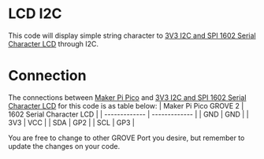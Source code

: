 # LCD I2C
This code will display simple string character to [3V3 I2C and SPI 1602 Serial Character LCD](https://cytron.io/p-3v3-i2c-and-spi-1602-serial-character-lcd) through I2C.

# Connection  

The connections between [Maker Pi Pico](https://cytron.io/p-maker-pi-pico-simplifying-raspberry-pi-pico-for-beginners-and-kits) and [3V3 I2C and SPI 1602 Serial Character LCD](https://cytron.io/p-3v3-i2c-and-spi-1602-serial-character-lcd) for this code is as table below:
| Maker Pi Pico GROVE 2  | 1602 Serial Character LCD |
| ------------- | ------------- |
| GND  | GND  |
| 3V3  | VCC  |
| SDA  | GP2  |
| SCL  | GP3  |

You are free to change to other GROVE Port you desire, but remember to update the changes on your code.

